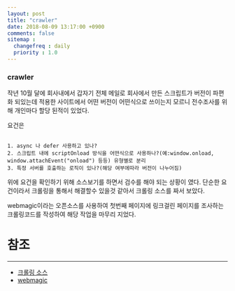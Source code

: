 ```yaml
---
layout: post
title: "crawler"
date: 2018-08-09 13:17:00 +0900
comments: false
sitemap :
  changefreq : daily
  priority : 1.0
---
```


### crawler

작년 10월 달에 회사내에서 갑자기 전체 메일로 회사에서 만든 스크립트가 버전이 파편화 되있는데
적용한 사이트에서 어떤 버전이 어떤식으로 쓰이는지 모르니 전수조사를 위해 개인마다 할당 된적이 있었다.

요건은 

```

1. async 나 defer 사용하고 있나?
2. 스크립트 내에 scriptOnload 방식을 어떤식으로 사용하나?(예:window.onload, window.attachEvent("onload") 등등) 유형별로 분리
3. 특정 서버를 호출하는 로직이 있나?(해당 여부에따라 버전이 나누어짐)

```

위에 요건을 확인하기 위해 소스보기를 하면서 검수를 해야 되는 상황이 였다. 
단순한 요건이라서 크롤링을 통해서 해결할수 있을것 같아서 크롤링 소스를 짜서 보았다.

webmagic이라는 오픈소스를 사용하여 첫번째 페이지에 링크걸린 페이지를 조사하는 크롤링코드를 작성하여 해당 작업을 마무리 지었다.


# 참조 
-----
* [크롤링 소스](https://github.com/sejoung/crawler)
* [webmagic](https://github.com/code4craft/webmagic)

